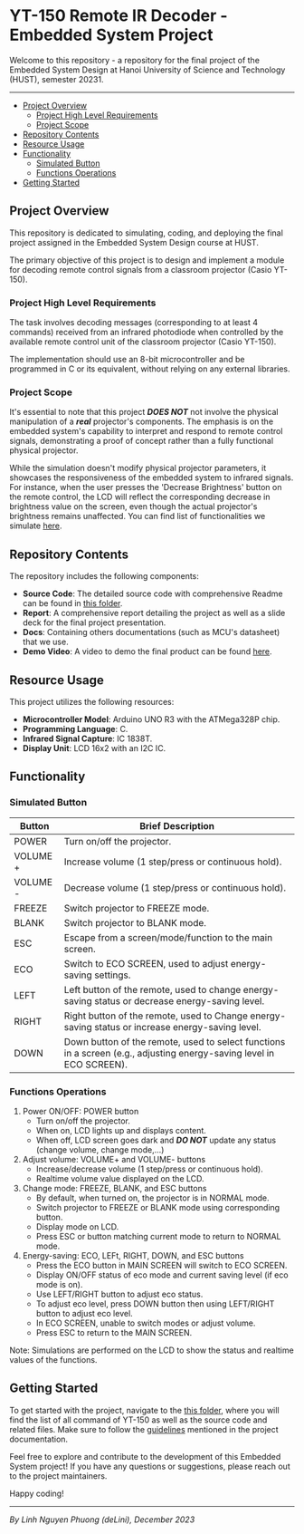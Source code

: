 # YT-150 Remote IR Decoder - Embedded System Project <!-- omit in toc -->

Welcome to this repository - a repository for the final project of the Embedded System Design at Hanoi University of Science and Technology (HUST), semester 20231.

---

- [Project Overview](#project-overview)
  - [Project High Level Requirements](#project-high-level-requirements)
  - [Project Scope](#project-scope)
- [Repository Contents](#repository-contents)
- [Resource Usage](#resource-usage)
- [Functionality](#functionality)
  - [Simulated Button](#simulated-button)
  - [Functions Operations](#functions-operations)
- [Getting Started](#getting-started)


## Project Overview

This repository is dedicated to simulating, coding, and deploying the final project assigned in the Embedded System Design course at HUST. 

The primary objective of this project is to design and implement a module for decoding remote control signals from a classroom projector (Casio YT-150).

### Project High Level Requirements

The task involves decoding messages (corresponding to at least 4 commands) received from an infrared photodiode when controlled by the available remote control unit of the classroom projector (Casio YT-150). 

The implementation should use an 8-bit microcontroller and be programmed in C or its equivalent, without relying on any external libraries.

### Project Scope

It's essential to note that this project ***DOES NOT*** not involve the physical manipulation of a ***real*** projector's components. The emphasis is on the embedded system's capability to interpret and respond to remote control signals, demonstrating a proof of concept rather than a fully functional physical projector.

While the simulation doesn't modify physical projector parameters, it showcases the responsiveness of the embedded system to infrared signals. For instance, when the user presses the 'Decrease Brightness' button on the remote control, the LCD will reflect the corresponding decrease in brightness value on the screen, even though the actual projector's brightness remains unaffected. You can find list of functionalities we simulate [here](#functionality).

## Repository Contents

The repository includes the following components:

- **Source Code**: The detailed source code with comprehensive Readme can be found in [this folder](./IR%20Projector%20Decoder).
- **Report**: A comprehensive report detailing the project as well as a slide deck for the final project presentation.
- **Docs**: Containing others documentations (such as MCU's datasheet) that we use.
- **Demo Video**: A video to demo the final product can be found [here](./Media/Demo.mp4).


## Resource Usage

This project utilizes the following resources:

- **Microcontroller Model**: Arduino UNO R3 with the ATMega328P chip.
- **Programming Language**: C.
- **Infrared Signal Capture**: IC 1838T.
- **Display Unit**: LCD 16x2 with an I2C IC.

## Functionality

### Simulated Button 

| Button | Brief Description                                  |
| --------------- | -------------------------------------------------- |
| POWER           | Turn on/off the projector.  |
| VOLUME +        | Increase volume (1 step/press or continuous hold). |
| VOLUME -        | Decrease volume (1 step/press or continuous hold). |
| FREEZE          | Switch projector to FREEZE mode. |
| BLANK           | Switch projector to BLANK mode. |
| ESC             | Escape from a screen/mode/function to the main screen.|
| ECO             | Switch to ECO SCREEN, used to adjust energy-saving settings. |
| LEFT            | Left button of the remote, used to change energy-saving status or decrease energy-saving level. |
| RIGHT           | Right button of the remote, used to Change energy-saving status or increase energy-saving level. |
| DOWN            | Down button of the remote, used to select functions in a screen (e.g., adjusting energy-saving level in ECO SCREEN). |

### Functions Operations
1. Power ON/OFF: POWER button
   - Turn on/off the projector.
   - When on, LCD lights up and displays content.
   - When off, LCD screen goes dark and ***DO NOT*** update any status (change volume, change mode,...)
2. Adjust volume: VOLUME+ and VOLUME- buttons
   - Increase/decrease volume (1 step/press or continuous hold).
   - Realtime volume value displayed on the LCD.
3. Change mode: FREEZE, BLANK, and ESC buttons
   - By default, when turned on, the projector is in NORMAL mode.
   - Switch projector to FREEZE or BLANK mode using corresponding button.
   - Display mode on LCD.
   - Press ESC or button matching current mode to return to NORMAL mode.
4. Energy-saving: ECO, LEFt, RIGHT, DOWN, and ESC buttons
   - Press the ECO button in MAIN SCREEN will switch to ECO SCREEN.
   - Display ON/OFF status of eco mode and current saving level (if eco mode is on).
   - Use LEFT/RIGHT button to adjust eco status.
   - To adjust eco level, press DOWN button then using LEFT/RIGHT button to adjust eco level.
   - In ECO SCREEN, unable to switch modes or adjust volume.
   - Press ESC to return to the MAIN SCREEN.
  
Note: Simulations are performed on the LCD to show the status and realtime values of the functions.

## Getting Started

To get started with the project, navigate to the [this folder](./IR%20Projector%20Decoder), where you will find the list of all command of YT-150 as well as the source code and related files. Make sure to follow the [guidelines](./IR%20Projector%20Decoder/README.md) mentioned in the project documentation.

Feel free to explore and contribute to the development of this Embedded System project! If you have any questions or suggestions, please reach out to the project maintainers.

Happy coding!

---
*By Linh Nguyen Phuong (deLini), December 2023*
